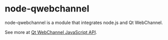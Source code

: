 node-qwebchannel
================

node-qwebchannel is a module that integrates node.js and Qt WebChannel.

See more at [Qt WebChannel JavaScript API](http://doc.qt.io/qt-5/qtwebchannel-javascript.html).
